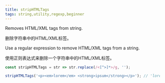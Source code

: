 ```yaml
---
title: stripHTMLTags
tags: string,utility,regexp,beginner
---
```


Removes HTML/XML tags from string.

删除字符串中的HTML/XML标签。

Use a regular expression to remove HTML/XML tags from a string.

使用正则表达式来删除一个字符串中的HTML/XML标签。

```js
const stripHTMLTags = str => str.replace(/<[^>]*>/g, '');
```

```js
stripHTMLTags('<p><em>lorem</em> <strong>ipsum</strong></p>'); // 'lorem ipsum'
```